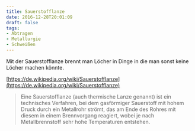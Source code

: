 ```yaml
---
title: Sauerstofflanze
date: 2016-12-28T20:01:09
draft: false
tags:
- Abtragen
- Metallurgie
- Schweißen
---
```


Mit der Sauerstofflanze brennt man Löcher in Dinge
in die man sonst keine Löcher machen könnte.

[https://de.wikipedia.org/wiki/Sauerstofflanze](https://de.wikipedia.org/wiki/Sauerstofflanze)

> Eine Sauerstofflanze (auch thermische Lanze genannt) ist ein technisches
> Verfahren, bei dem gasförmiger Sauerstoff mit hohem Druck durch ein
> Metallrohr strömt, das am Ende des Rohres mit diesem in einem
> Brennvorgang reagiert, wobei je nach Metallbrennstoff sehr hohe
> Temperaturen entstehen.
